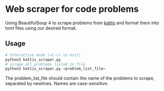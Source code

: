 # Web scraper for code problems

Using BeautifulSoup 4 to scrape problems from [kattis](https://open.kattis.com/problems)
and format them into toml files using our desired format.

## Usage

```bash
# Interactive mode (<C-c> to exit)
python3 kattis_scraper.py 
# scrape all problems listed in file
python3 kattis_scraper.py <problem_list_file>
```

The problem_list_file should contain the name of the problems to scrape,
separated by newlines. Names are case-sensitive.
